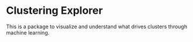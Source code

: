 # Clustering Explorer

This is a package to visualize and understand what drives clusters through machine learning. 